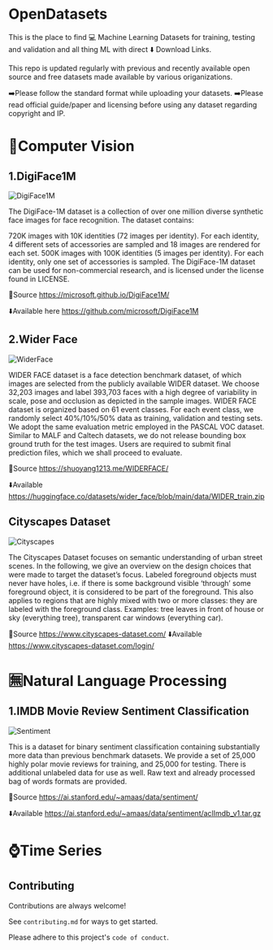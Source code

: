 
# OpenDatasets

This is the place to find 💻 Machine Learning Datasets for training,
testing and validation and all thing ML with direct ⬇️ Download Links.

This repo is updated regularly with previous and recently available open source and
free datasets made available by various origanizations.

➡️Please follow the standard format while uploading your datasets.
➡️Please read official guide/paper and licensing before using any dataset regarding copyright and IP.
# 👦Computer Vision
## 1.DigiFace1M
![DigiFace1M](https://microsoft.github.io/DigiFace1M/img/accessories_id2.jpg "DigiFace1M")

The DigiFace-1M dataset is a collection of over one million diverse synthetic face images for face recognition.
The dataset contains:

720K images with 10K identities (72 images per identity). For each identity, 4 different sets of accessories are sampled and 18 images are rendered for each set.
500K images with 100K identities (5 images per identity). For each identity, only one set of accessories is sampled.
The DigiFace-1M dataset can be used for non-commercial research, and is licensed under the license found in LICENSE.

🔗Source https://microsoft.github.io/DigiFace1M/

⬇️Available here
https://github.com/microsoft/DigiFace1M

## 2.Wider Face
![WiderFace](https://res.cloudinary.com/dmzhcquzz/image/upload/v1670508878/intro1_bmwbuc.jpg "WiderFace")

WIDER FACE dataset is a face detection benchmark dataset, of which images are selected from the publicly available WIDER dataset. We choose 32,203 images and label 393,703 faces with a high degree of variability in scale, pose and occlusion as depicted in the sample images. WIDER FACE dataset is organized based on 61 event classes. For each event class, we randomly select 40%/10%/50% data as training, validation and testing sets. We adopt the same evaluation metric employed in the PASCAL VOC dataset. Similar to MALF and Caltech datasets, we do not release bounding box ground truth for the test images. Users are required to submit final prediction files, which we shall proceed to evaluate.

🔗Source https://shuoyang1213.me/WIDERFACE/

⬇️Available https://huggingface.co/datasets/wider_face/blob/main/data/WIDER_train.zip

## Cityscapes Dataset
![Cityscapes](https://www.cityscapes-dataset.com/wordpress/wp-content/uploads/2015/07/stuttgart02-2040x500.png "Cityscape")

The Cityscapes Dataset focuses on semantic understanding of urban street scenes. In the following, we give an overview on the design choices that were made to target the dataset’s focus.
Labeled foreground objects must never have holes, i.e. if there is some background visible ‘through’ some foreground object, it is considered to be part of the foreground. This also applies to regions that are highly mixed with two or more classes: they are labeled with the foreground class. Examples: tree leaves in front of house or sky (everything tree), transparent car windows (everything car).

🔗Source https://www.cityscapes-dataset.com/
⬇️Available https://www.cityscapes-dataset.com/login/
# 🈚Natural Language Processing
## 1.IMDB Movie Review Sentiment Classification

![Sentiment](https://res.cloudinary.com/dmzhcquzz/image/upload/v1670510524/imgonline-com-ua-twotoone-IqmeHa1xHPIxL_plbaby.jpg "sentiment analysis")

This is a dataset for binary sentiment classification containing substantially more data than previous benchmark datasets. We provide a set of 25,000 highly polar movie reviews for training, and 25,000 for testing. There is additional unlabeled data for use as well. Raw text and already processed bag of words formats are provided.

🔗Source https://ai.stanford.edu/~amaas/data/sentiment/

⬇️Available https://ai.stanford.edu/~amaas/data/sentiment/aclImdb_v1.tar.gz

# ⌚Time Series 


## Contributing

Contributions are always welcome!

See `contributing.md` for ways to get started.

Please adhere to this project's `code of conduct`.

